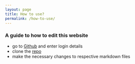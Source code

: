 ```yaml
---
layout: page
title: How to use?
permalink: /how-to-use/
---
```


### A guide to how to edit this website

- go to [Github](https://github.com) and enter login details
- clone the [repo](https://github.com/lyceum-eot/lyceum-eot.github.io)
- make the necessary changes to respective markdown files
